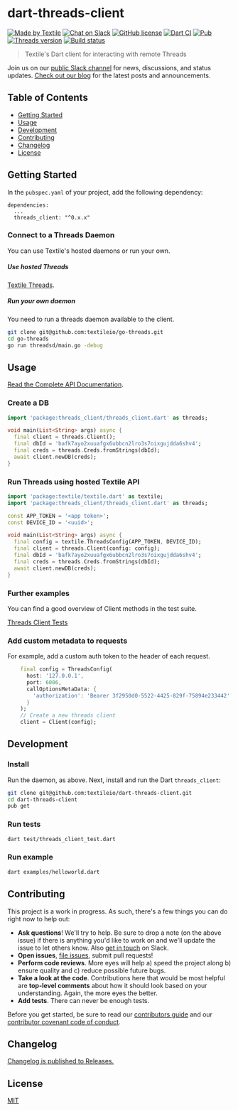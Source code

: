 # dart-threads-client

[![Made by Textile](https://img.shields.io/badge/made%20by-Textile-informational.svg?style=popout-square)](https://textile.io)
[![Chat on Slack](https://img.shields.io/badge/slack-slack.textile.io-informational.svg?style=popout-square)](https://slack.textile.io)
[![GitHub license](https://img.shields.io/github/license/textileio/dart-threads-client.svg?style=popout-square)](./LICENSE)
[![Dart CI](https://github.com/textileio/dart-threads-client/workflows/Dart%20CI/badge.svg?style=popout-square&branch=master)](https://github.com/textileio/dart-threads-client/actions?query=workflow%3A%22Dart+CI%22)
[![Pub](https://img.shields.io/pub/v/threads_client.svg?style=popout-square)](https://pub.dartlang.org/packages/threads_client)
[![Threads version](https://img.shields.io/badge/dynamic/yaml?style=popout-square&color=3527ff&label=go-threads&prefix=v&query=packages.threads_client_grpc.version&url=https%3A%2F%2Fraw.githubusercontent.com%2Ftextileio%2Fdart-threads-client%2Fmaster%2Fpubspec.lock)](https://github.com/textileio/go-threads)
[![Build status](https://img.shields.io/github/workflow/status/textileio/dart-threads-client/test/master.svg?style=popout-square)](https://github.com/textileio/dart-threads-client/actions?query=branch%3Amaster)

> Textile's Dart client for interacting with remote Threads

Join us on our [public Slack channel](https://slack.textile.io/) for news, discussions, and status updates. [Check out our blog](https://medium.com/textileio) for the latest posts and announcements.

## Table of Contents

-   [Getting Started](#getting_started)
-   [Usage](#Usage)
-   [Development](#development)
-   [Contributing](#contributing)
-   [Changelog](#changelog)
-   [License](#license)

## Getting Started

In the `pubspec.yaml` of your project, add the following dependency:

```
dependencies:
  ...
  threads_client: "^0.x.x"
```

### Connect to a Threads Daemon

You can use Textile's hosted daemons or run your own.

##### Use hosted Threads

[Textile Threads](https://github.com/textileio/dart-textile).

##### Run your own daemon

You need to run a threads daemon available to the client.

```sh
git clone git@github.com:textileio/go-threads.git
cd go-threads
go run threadsd/main.go -debug
```

## Usage

[Read the Complete API Documentation](https://textileio.github.io/dart-threads-client/threads_client/threads_client-library.html).

### Create a DB

```dart
import 'package:threads_client/threads_client.dart' as threads;

void main(List<String> args) async {
  final client = threads.Client();
  final dbId = 'bafk7ayo2xuuafgx6ubbcn2lro3s7oixgujdda6shv4';
  final creds = threads.Creds.fromStrings(dbId);
  await client.newDB(creds);
}
```

### Run Threads using hosted Textile API

```dart
import 'package:textile/textile.dart' as textile;
import 'package:threads_client/threads_client.dart' as threads;

const APP_TOKEN = '<app token>';
const DEVICE_ID = '<uuid>';

void main(List<String> args) async {
  final config = textile.ThreadsConfig(APP_TOKEN, DEVICE_ID);
  final client = threads.Client(config: config);
  final dbId = 'bafk7ayo2xuuafgx6ubbcn2lro3s7oixgujdda6shv4';
  final creds = threads.Creds.fromStrings(dbId);
  await client.newDB(creds);
}
```

### Further examples

You can find a good overview of Client methods in the test suite.

[Threads Client Tests](https://github.com/textileio/dart-threads-client/blob/master/test/threads_client_test.dart#L53)

### Add custom metadata to requests

For example, add a custom auth token to the header of each request.

```dart
    final config = ThreadsConfig(
      host: '127.0.0.1',
      port: 6006,
      callOptionsMetaData: {
        'authorization': 'Bearer 3f2950d0-5522-4425-829f-75894e233442'
      }
    );
    // Create a new threads client
    client = Client(config);
```

## Development

### Install

Run the daemon, as above. Next, install and run the Dart `threads_client`:

```sh
git clone git@github.com:textileio/dart-threads-client.git
cd dart-threads-client
pub get
```

### Run tests

```sh
dart test/threads_client_test.dart
```

### Run example

```sh
dart examples/helloworld.dart
```

## Contributing

This project is a work in progress. As such, there's a few things you can do right now to help out:

-   **Ask questions**! We'll try to help. Be sure to drop a note (on the above issue) if there is anything you'd like to work on and we'll update the issue to let others know. Also [get in touch](https://slack.textile.io) on Slack.
-   **Open issues**, [file issues](https://github.com/textileio/dart-threads-client/issues), submit pull requests!
-   **Perform code reviews**. More eyes will help a) speed the project along b) ensure quality and c) reduce possible future bugs.
-   **Take a look at the code**. Contributions here that would be most helpful are **top-level comments** about how it should look based on your understanding. Again, the more eyes the better.
-   **Add tests**. There can never be enough tests.

Before you get started, be sure to read our [contributors guide](./CONTRIBUTING.md) and our [contributor covenant code of conduct](./CODE_OF_CONDUCT.md).

## Changelog

[Changelog is published to Releases.](https://github.com/textileio/js-threads-client/releases)

## License

[MIT](LICENSE)
